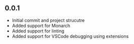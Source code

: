 ## 0.0.1

- Initial commit and project strucutre
- Added support for Monarch
- Added support for linting
- Added support for VSCode debugging using extensions
